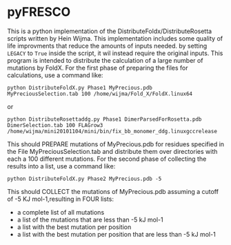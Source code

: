 # pyFRESCO
This is a python implementation of the DistributeFoldx/DistributeRosetta scripts written by Hein Wijma.
This implementation includes some quality of life improvments that reduce the amounts of inputs needed. by setting `LEGACY` to `True` inside the script,
it wil instead require the original inputs. This program is intended to distribute the calculation of a large number of mutations by FoldX.
For the first phase of preparing the files for calculations, use a command like:

```
python DistributeFoldX.py Phase1 MyPrecious.pdb MyPreciousSelection.tab 100 /home/wijma/Fold_X/FoldX.linux64
```
or 
```
python DistributeRosettaddg.py Phase1 DimerParsedForRosetta.pdb DimerSelection.tab 100 FLAGrow3 /home/wijma/mini20101104/mini/bin/fix_bb_monomer_ddg.linuxgccrelease
```

This should PREPARE mutations of MyPrecious.pdb for residues specified in the File MyPreciousSelection.tab and 
distribute them over directories with each a 100 different mutations. For the second phase of collecting the results into a list, use a command like:

```
python DistributeFoldX.py Phase2 MyPrecious.pdb -5
```

This should COLLECT the mutations of MyPrecious.pdb assuming a cutoff of -5 KJ mol-1,resulting in FOUR lists:
- a complete list of all mutations
- a list of the mutations that are less than -5 kJ mol-1
- a list with the best mutation per position
- a list with the best mutation per position that are less than -5 kJ mol-1

